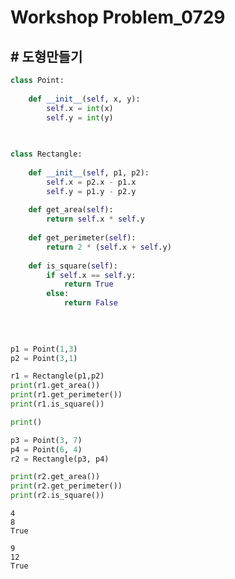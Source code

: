 # Workshop Problem_0729

## # 도형만들기


```python
class Point:
    
    def __init__(self, x, y):
        self.x = int(x)
        self.y = int(y)
        

        
class Rectangle:
    
    def __init__(self, p1, p2):
        self.x = p2.x - p1.x
        self.y = p1.y - p2.y
        
    def get_area(self):
        return self.x * self.y
    
    def get_perimeter(self):
        return 2 * (self.x + self.y)
    
    def is_square(self):
        if self.x == self.y:
            return True
        else:
            return False
    
        
    
```


```python
p1 = Point(1,3)
p2 = Point(3,1)
```


```python
r1 = Rectangle(p1,p2)
print(r1.get_area())
print(r1.get_perimeter())
print(r1.is_square())

print()

p3 = Point(3, 7)
p4 = Point(6, 4)
r2 = Rectangle(p3, p4)

print(r2.get_area())
print(r2.get_perimeter())
print(r2.is_square())
```

    4
    8
    True
    
    9
    12
    True



```python

```
